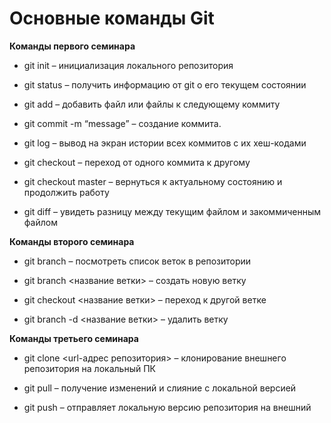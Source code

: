 # Основные команды Git

**Команды первого семинара**

* git init – инициализация локального репозитория

* git status – получить информацию от git о его текущем состоянии

* git add – добавить файл или файлы к следующему коммиту

* git commit -m “message” – создание коммита.

* git log – вывод на экран истории всех коммитов с их хеш-кодами

* git checkout – переход от одного коммита к другому

* git checkout master – вернуться к актуальному состоянию и продолжить работу

* git diff – увидеть разницу между текущим файлом и закоммиченным файлом

**Команды второго семинара**

* git branch – посмотреть список веток в репозитории

* git branch <название ветки> – создать новую ветку

* git checkout <название ветки> – переход к другой ветке

* git branch -d <название ветки> – удалить ветку

**Команды третьего семинара**

* git clone <url-адрес репозитория> – клонирование внешнего репозитория на  локальный ПК

* git pull – получение изменений и слияние с локальной версией

* git push – отправляет локальную версию репозитория на внешний
